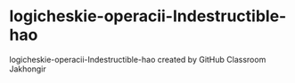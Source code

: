 # logicheskie-operacii-Indestructible-hao
logicheskie-operacii-Indestructible-hao created by GitHub Classroom
Jakhongir
